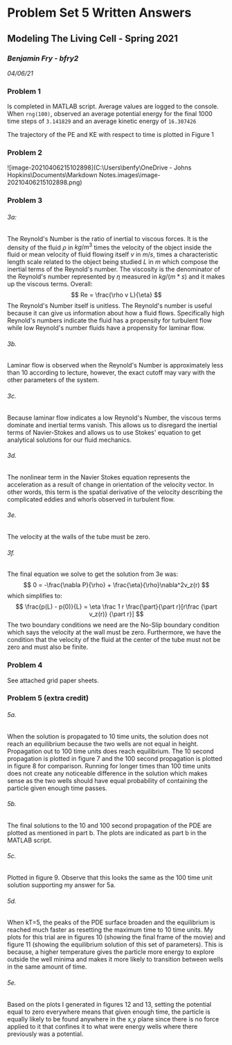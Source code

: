 # Problem Set 5 Written Answers

## Modeling The Living Cell - Spring 2021

### *Benjamin Fry - bfry2*

*04/06/21*

### Problem 1

Is completed in MATLAB script. Average values are logged to the console. When `rng(100)`, observed an average potential energy for the final 1000 time steps of `3.141829` and an average kinetic energy of `16.307426`

The trajectory of the PE and KE with respect to time is plotted in Figure 1

### Problem 2

![image-20210406215102898](C:\Users\benfy\OneDrive - Johns Hopkins\Documents\Markdown Notes\.images\image-20210406215102898.png)

### Problem 3

###### 3a:

The Reynold's Number is the ratio of inertial to viscous forces. It is the density of the fluid $\rho$ in $kg/m^3$ times the velocity of the object inside the fluid or mean velocity of fluid flowing itself $v$ in $m/s$, times a characteristic length scale related to the object being studied $L$ in $m$ which compose the inertial terms of the Reynold's number. The viscosity is the denominator of the Reynold's number represented by $\eta$ measured in $kg/(m* s)$ and it makes up the viscous terms. Overall:
$$
Re = \frac{\rho v L}{\eta}
$$
The Reynold's Number itself is unitless. The Reynold's number is useful because it can give us information about how a fluid flows. Specifically high Reynold's numbers indicate the fluid has a propensity for turbulent flow while low Reynold's number fluids have a propensity for laminar flow. 

###### 3b.

Laminar flow is observed when the Reynold's Number is approximately less than 10 according to lecture, however, the exact cutoff may vary with the other parameters of the system.

###### 3c.

Because laminar flow indicates a low Reynold's Number, the viscous terms dominate and inertial terms vanish. This allows us to disregard the inertial terms of Navier-Stokes and allows us to use Stokes' equation to get analytical solutions for our fluid mechanics.

###### 3d.

The nonlinear term in the Navier Stokes equation represents the acceleration as a result of change in orientation of the velocity vector. In other words, this term is the spatial derivative of the velocity describing the complicated eddies and whorls observed in turbulent flow.

###### 3e.

The velocity at the walls of the tube must be zero.

###### 3f.

The final equation we solve to get the solution from 3e was:
$$
0 = -\frac{\nabla P}{\rho} + \frac{\eta}{\rho}\nabla^2v_z(r)
$$
which simplifies to:
$$
\frac{p(L) - p(0)}{L} = \eta \frac 1 r \frac{\part}{\part r}[r\frac {\part v_z(r)} {\part r}]
$$
The two boundary conditions we need are the No-Slip boundary condition which says the velocity at the wall must be zero. Furthermore, we have the condition that the velocity of the fluid at the center of the tube must not be zero and must also be finite.

### Problem 4

See attached grid paper sheets.

### Problem 5 (extra credit)

###### 5a.

When the solution is propagated to 10 time units, the solution does not reach an equilibrium because the two wells are not equal in height. Propagation out to 100 time units does reach equilibrium. The 10 second propagation is plotted in figure 7 and the 100 second propagation is plotted in figure 8 for comparison. Running for longer times than 100 time units does not create any noticeable difference in the solution which makes sense as the two wells should have equal probability of containing the particle given enough time passes.

###### 5b.

The final solutions to the 10 and 100 second propagation of the PDE are plotted as mentioned in part b. The plots are indicated as part b in the MATLAB script.

###### 5c.

Plotted in figure 9. Observe that this looks the same as the 100 time unit solution supporting my answer for 5a.

###### 5d.

When kT=5, the peaks of the PDE surface broaden and the equilibrium is reached much faster as resetting the maximum time to 10 time units. My plots for this trial are in figures 10 (showing the final frame of the movie) and figure 11 (showing the equilibrium solution of this set of parameters). This is because, a higher temperature gives the particle more energy to explore outside the well minima and makes it more likely to transition between wells in the same amount of time. 

###### 5e.

Based on the plots I generated in figures 12 and 13, setting the potential equal to zero everywhere means that given enough time, the particle is equally likely to be found anywhere in the x,y plane since there is no force applied to it that confines it to what were energy wells where there previously was a potential.


